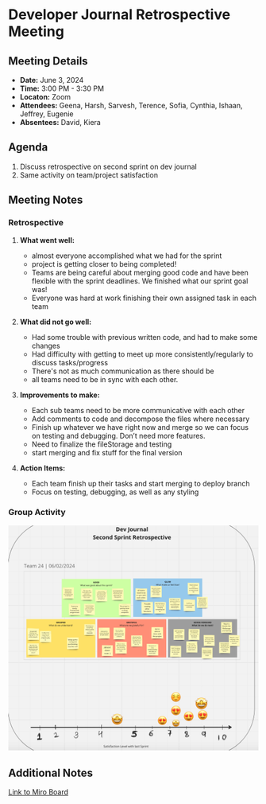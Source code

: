 # Developer Journal Retrospective Meeting

## Meeting Details

- **Date:** June 3, 2024
- **Time:** 3:00 PM - 3:30 PM
- **Locaton:** Zoom
- **Attendees:** Geena, Harsh,  Sarvesh, Terence, Sofia, Cynthia, Ishaan, Jeffrey, Eugenie 
- **Absentees:**  David,  Kiera

## Agenda

1. Discuss retrospective on second sprint on dev journal
2. Same activity on team/project satisfaction

## Meeting Notes

### Retrospective

1. **What went well:**

   - almost everyone accomplished what we had for the sprint
   - project is getting closer to being completed!
   - Teams are being careful about merging good code and have been flexible with the sprint deadlines. We finished what our sprint goal was!
   - Everyone was hard at work finishing their own assigned task in each team

2. **What did not go well:**

    - Had some trouble with previous written code, and had to make some changes
    - Had difficulty with getting to meet up more consistently/regularly to discuss tasks/progress
    - There's not as much communication as there should be
    - all teams need to be in sync with each other.

3. **Improvements to make:**

    - Each sub teams need to be more communicative with each other
    - Add comments to code and decompose the files where necessary
    - Finish up whatever we have right now and merge so we can focus on testing and debugging. Don’t need more features.
    - Need to finalize the fileStorage and testing
    - start merging and fix stuff for the final version
  
4. **Action Items:**

    - Each team finish up their tasks and start merging to deploy branch
    - Focus on testing, debugging, as well as any styling


### Group Activity



![Group Satisfaction Activity](/images/060324-retrospective-activity.png)

## Additional Notes

[Link to Miro Board](https://miro.com/app/board/uXjVKOPT_AU=/)